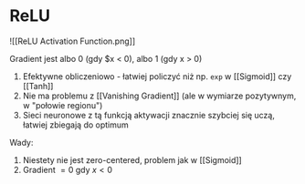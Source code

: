 # ReLU

![[ReLU Activation Function.png]]

Gradient jest albo 0 (gdy $x < 0), albo 1 (gdy x > 0)

1. Efektywne obliczeniowo - łatwiej policzyć niż np. `exp` w [[Sigmoid]] czy [[Tanh]]
2. Nie ma problemu z [[Vanishing Gradient]] (ale w wymiarze pozytywnym, w "połowie regionu")
3. Sieci neuronowe z tą funkcją aktywacji znacznie szybciej się uczą, łatwiej zbiegają do optimum 

Wady:

1. Niestety nie jest zero-centered, problem jak w [[Sigmoid]]
2. Gradient $=0$ gdy $x < 0$
